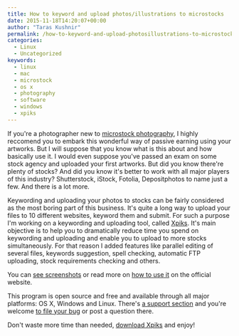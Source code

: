```yaml
---
title: How to keyword and upload photos/illustrations to microstocks
date: 2015-11-18T14:20:07+00:00
author: "Taras Kushnir"
permalink: /how-to-keyword-and-upload-photosillustrations-to-microstocks/
categories:
  - Linux
  - Uncategorized
keywords:
  - linux
  - mac
  - microstock
  - os x
  - photography
  - software
  - windows
  - xpiks
---
```

If you're a photographer new to <a href="https://en.wikipedia.org/wiki/Microstock_photography" target="_blank">microstock photography</a>, I highly reccomend you to embark this wonderful way of passive earning using your artworks. But I will suppose that you know what is this about and how basically use it. I would even suppose you've passed an exam on some stock agency and uploaded your first artworks. But did you know there're plenty of stocks? And did you know it's better to work with all major players of this industry? Shutterstock, iStock, Fotolia, Depositphotos to name just a few. And there is a lot more.

Keywording and uploading your photos to stocks can be fairly considered as the most boring part of this business. It's quite a long way to upload your files to 10 different websites, keyword them and submit. For such a purpose I'm working on a keywording and uploading tool, called <a href="http://ribtoks.github.io/xpiks/" target="_blank">Xpiks</a>. It's main objective is to help you to dramatically reduce time you spend on keywording and uploading and enable you to upload to more stocks simultaneously. For that reason I added features like parallel editing of several files, keywords suggestion, spell checking, automatic FTP uploading, stock requirements checking and others.

You can <a href="https://xpiksapp.com/" target="_blank">see screenshots</a> or read more on <a href="https://xpiksapp.com/tutorials/" target="_blank" >how to use it</a> on the official website.

This program is open source and free and available through all major platforms: OS X, Windows and Linux. There's <a href="https://xpiksapp.com/support/" target="_blank">a support section</a> and you're welcome <a href="https://xpiksapp.com/how-to-report-an-error" target="_blank">to file your bug</a> or post a question there.

Don't waste more time than needed, <a href="http://xpiksapp.com/downloads/" target="_blank">download Xpiks</a> and enjoy!
